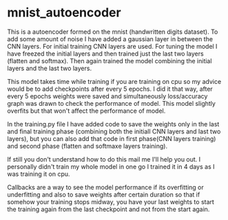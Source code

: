 # mnist_autoencoder
This is a autoencoder formed on the mnist (handwritten digits dataset). To add some amount of noise I have added a gaussian layer in between the CNN layers. For initial training CNN layers are used. For tuning the model I have freezed the initial layers and then trained just the last two layers (flatten and softmax). Then again trained the model combining the initial layers and the last two layers. 

This model takes time while training if you are training on cpu so my advice would be to add checkpoints after every 5 epochs. I did it that way, after every 5 epochs weights were saved and simultaneously loss/accuracy graph was drawn to check the performance of model. This model slightly overfits but that won't affect the performance of model.
 
In the training.py file I have added code to save the weights only in the last and final training phase (combining both the initiall CNN layers and last two layers), but you can also add that code in first phase(CNN layers training) and second phase (flatten and softmaxe layers training). 
 
If still you don't understand how to do this mail me I'll help you out. I personally didn't train my whole model in one go I trained it in 4 days as I was training it on cpu. 
 
Callbacks are a way to see the model performance if its overfitting or underfitting and also to save weights after certain duration so that if somehow your training stops midway, you have your last weights to start the training again from the last checkpoint and not from the start again.
